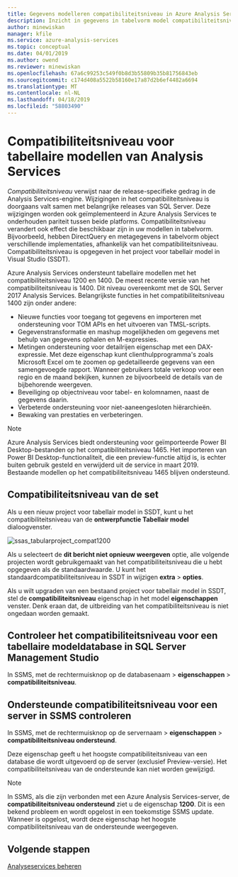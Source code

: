 ```yaml
---
title: Gegevens modelleren compatibiliteitsniveau in Azure Analysis Services | Microsoft Docs
description: Inzicht in gegevens in tabelvorm model compatibiliteitsniveau.
author: minewiskan
manager: kfile
ms.service: azure-analysis-services
ms.topic: conceptual
ms.date: 04/01/2019
ms.author: owend
ms.reviewer: minewiskan
ms.openlocfilehash: 67a6c99253c549f0b8d3b55809b35b81756843eb
ms.sourcegitcommit: c174d408a5522b58160e17a87d2b6ef4482a6694
ms.translationtype: MT
ms.contentlocale: nl-NL
ms.lasthandoff: 04/18/2019
ms.locfileid: "58803490"
---
```

# <a name="compatibility-level-for-analysis-services-tabular-models"></a>Compatibiliteitsniveau voor tabellaire modellen van Analysis Services

*Compatibiliteitsniveau* verwijst naar de release-specifieke gedrag in de Analysis Services-engine. Wijzigingen in het compatibiliteitsniveau is doorgaans valt samen met belangrijke releases van SQL Server. Deze wijzigingen worden ook geïmplementeerd in Azure Analysis Services te onderhouden pariteit tussen beide platforms. Compatibiliteitsniveau verandert ook effect die beschikbaar zijn in uw modellen in tabelvorm. Bijvoorbeeld, hebben DirectQuery en metagegevens in tabelvorm object verschillende implementaties, afhankelijk van het compatibiliteitsniveau. Compatibiliteitsniveau is opgegeven in het project voor tabellair model in Visual Studio (SSDT).

Azure Analysis Services ondersteunt tabellaire modellen met het compatibiliteitsniveau 1200 en 1400. De meest recente versie van het compatibiliteitsniveau is 1400. Dit niveau overeenkomt met de SQL Server 2017 Analysis Services. Belangrijkste functies in het compatibiliteitsniveau 1400 zijn onder andere:

*  Nieuwe functies voor toegang tot gegevens en importeren met ondersteuning voor TOM APIs en het uitvoeren van TMSL-scripts. 
*  Gegevenstransformatie en mashup mogelijkheden om gegevens met behulp van gegevens ophalen en M-expressies.
*  Metingen ondersteuning voor detailrijen eigenschap met een DAX-expressie. Met deze eigenschap kunt clienthulpprogramma's zoals Microsoft Excel om te zoomen op gedetailleerde gegevens van een samengevoegde rapport. Wanneer gebruikers totale verkoop voor een regio en de maand bekijken, kunnen ze bijvoorbeeld de details van de bijbehorende weergeven. 
*  Beveiliging op objectniveau voor tabel- en kolomnamen, naast de gegevens daarin.
*  Verbeterde ondersteuning voor niet-aaneengesloten hiërarchieën.
*  Bewaking van prestaties en verbeteringen.

> [!NOTE]
> Azure Analysis Services biedt ondersteuning voor geïmporteerde Power BI Desktop-bestanden op het compatibiliteitsniveau 1465. Het importeren van Power BI Desktop-functionaliteit, die een preview-functie altijd is, is echter buiten gebruik gesteld en verwijderd uit de service in maart 2019. Bestaande modellen op het compatibiliteitsniveau 1465 blijven ondersteund.  


## <a name="set-compatibility-level"></a>Compatibiliteitsniveau van de set

 Als u een nieuw project voor tabellair model in SSDT, kunt u het compatibiliteitsniveau van de **ontwerpfunctie Tabellair model** dialoogvenster. 
  
 ![ssas_tabularproject_compat1200](./media/analysis-services-compat-level/aas-tabularproject-compat.png)  
  
 Als u selecteert de **dit bericht niet opnieuw weergeven** optie, alle volgende projecten wordt gebruikgemaakt van het compatibiliteitsniveau die u hebt opgegeven als de standaardwaarde. U kunt het standaardcompatibiliteitsniveau in SSDT in wijzigen **extra** > **opties**.  
  
 Als u wilt upgraden van een bestaand project voor tabellair model in SSDT, stel de **compatibiliteitsniveau** eigenschap in het model **eigenschappen** venster. Denk eraan dat, de uitbreiding van het compatibiliteitsniveau is niet ongedaan worden gemaakt.
  
## <a name="check-compatibility-level-for-a-tabular-model-database-in-sql-server-management-studio"></a>Controleer het compatibiliteitsniveau voor een tabellaire modeldatabase in SQL Server Management Studio 

 In SSMS, met de rechtermuisknop op de databasenaam > **eigenschappen** > **compatibiliteitsniveau**.  
  
## <a name="check-supported-compatibility-level-for-a-server-in-ssms"></a>Ondersteunde compatibiliteitsniveau voor een server in SSMS controleren  

 In SSMS, met de rechtermuisknop op de servernaam > **eigenschappen** > **compatibiliteitsniveau ondersteund**.  
  
 Deze eigenschap geeft u het hoogste compatibiliteitsniveau van een database die wordt uitgevoerd op de server (exclusief Preview-versie). Het compatibiliteitsniveau van de ondersteunde kan niet worden gewijzigd.  

> [!NOTE]
> In SSMS, als die zijn verbonden met een Azure Analysis Services-server, de **compatibiliteitsniveau ondersteund** ziet u de eigenschap **1200**. Dit is een bekend probleem en wordt opgelost in een toekomstige SSMS update. Wanneer is opgelost, wordt deze eigenschap het hoogste compatibiliteitsniveau van de ondersteunde weergegeven.

## <a name="next-steps"></a>Volgende stappen

  [Analyseservices beheren](analysis-services-manage.md)  
